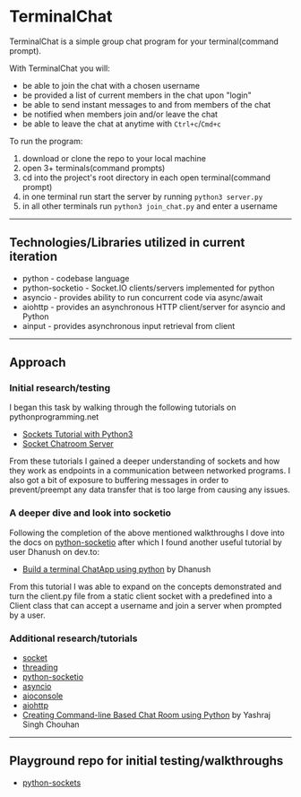 # TerminalChat
TerminalChat is a simple group chat program for your terminal(command prompt). 

<!-- <img href='./assets/terminal_chat_screenshot.png' height='500px' width='800px'/> -->

<!-- ![terminal_chat_screen_shot](./assets/terminal_chat_screenshot.png) -->

With TerminalChat you will:
- be able to join the chat with a chosen username
- be provided a list of current members in the chat upon "login"
- be able to send instant messages to and from members of the chat
- be notified when members join and/or leave the chat
- be able to leave the chat at anytime with `Ctrl+c`/`Cmd+c`

To run the program:
1. download or clone the repo to your local machine
2. open 3+ terminals(command prompts) 
3. cd into the project's root directory in each open terminal(command prompt)
4. in one terminal run start the server by running `python3 server.py`
5. in all other terminals run `python3 join_chat.py` and enter a username

---

## Technologies/Libraries utilized in current iteration
- python - codebase language
- python-socketio - Socket.IO clients/servers implemented for python
- asyncio - provides ability to run concurrent code via async/await
- aiohttp - provides an asynchronous HTTP client/server for asyncio and Python
- ainput - provides asynchronous input retrieval from client

---

## Approach

### Initial research/testing
I began this task by walking through the following tutorials on pythonprogramming.net
- [Sockets Tutorial with Python3](https://pythonprogramming.net/sockets-tutorial-python-3/)
- [Socket Chatroom Server](https://pythonprogramming.net/server-chatroom-sockets-tutorial-python-3/)

From these tutorials I gained a deeper understanding of sockets and how they work as 
endpoints in a communication between networked programs. I also got a bit of 
exposure to buffering messages in order to prevent/preempt any data transfer that is 
too large from causing any issues.

### A deeper dive and look into socketio
Following the completion of the above mentioned walkthroughs I dove into the docs 
on [python-socketio](https://python-socketio.readthedocs.io/en/latest/) after 
which I found another useful tutorial by user Dhanush on dev.to:
- [Build a terminal ChatApp using python](https://dev.to/imdhanush/build-a-terminal-chatapp-using-python-2392) by Dhanush

From this tutorial I was able to expand on the concepts demonstrated and turn the 
client.py file from a static client socket with a predefined into a Client class 
that can accept a username and join a server when prompted by a user. 

### Additional research/tutorials
- [socket](https://docs.python.org/3/library/socket.html?highlight=socket#module-socket)
- [threading](https://docs.python.org/3/library/threading.html)
- [python-socketio](https://python-socketio.readthedocs.io/en/latest/)
- [asyncio](https://docs.python.org/3/library/asyncio.html)
- [aioconsole](https://aioconsole.readthedocs.io/en/latest/)
- [aiohttp](https://docs.aiohttp.org/en/stable/)
- [Creating Command-line Based Chat Room using Python](https://hackernoon.com/creating-command-line-based-chat-room-using-python-oxu3u33) by Yashraj Singh Chouhan

---

## Playground repo for initial testing/walkthroughs
- [python-sockets](https://github.com/siascone/python-sockets)